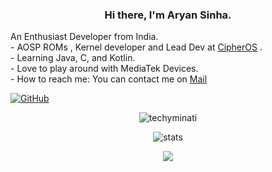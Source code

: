 <h3 align="center"> Hi there, I'm Aryan Sinha. </h3>
An Enthusiast Developer from India.<br>
- AOSP ROMs , Kernel developer and Lead Dev at <a href="https://github.com/CipherOS">CipherOS</a> .<br>
- Learning Java, C, and Kotlin. <br>
- Love to play around with MediaTek Devices.<br>
- How to reach me: You can contact me on <a href="mailto:sinha.aryan03@gmail.com">Mail</a> 

[![GitHub](https://img.shields.io/badge/dynamic/json?logo=github&label=GitHub+Followers&labelColor=282c34&color=181717&query=%24.data.totalSubs&url=https%3A%2F%2Fapi.spencerwoo.com%2Fsubstats%2F%3Fsource%3Dgithub%26queryKey%3Dtechyminati&longCache=true)](https://github.com/techyminati)

<p align="center"> <img src="https://komarev.com/ghpvc/?username=techyminati&style=flat-square" alt="techyminati" /> </p>
<p align="center"> <img src="https://github-readme-stats.vercel.app/api?username=techyminati&bg_color=30,e96443,904e95&title_color=fff&text_color=fff" alt="stats"/><br></p>
<p align="center"> <img src="https://github-readme-streak-stats.herokuapp.com/?user=techyminati&theme=dark"/></p>
